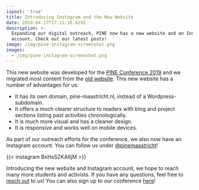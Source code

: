 ```yaml
---
ispost: 'true'
title: Introducing Instagram and the New Website
date: 2019-04-17T17:11:16.629Z
description: >-
  Expanding our digital outreach, PINE now has a new website and an Instagram
  account. Check out our latest posts!
image: /img/pine-instagram-screenshot.png
images:
  - /img/pine-instagram-screenshot.png
---
```

This new website was developed for the [PINE Conference 2019](https://pine-maastricht.nl/conference-2019/) and we migrated most content from the [old website](https://pinemaastricht.wordpress.com/). This new website has a number of advantages for us:

* It has its own domain, pine-maastricht.nl, instead of a Wordpress-subdomain.
* It offers a much clearer structure to readers with blog and project sections listing past activities chronologically.
* It is much more visual and has a cleaner design.
* It is responsive and works well on mobile devices.

As part of our outreach efforts for the conference, we also now have an Instagram account. You can follow us under [@pinemaastricht](https://www.instagram.com/pinemaastricht/)!

{{< instagram BxHsSZKA6jM >}}

Introducing the new website and Instagram account, we hope to reach many more students and activists. If you have any questions, feel free to [reach out](https://pine-maastricht.nl/contact/) to us! You can also sign up to our conference [here](https://event.gg/12191/)!
